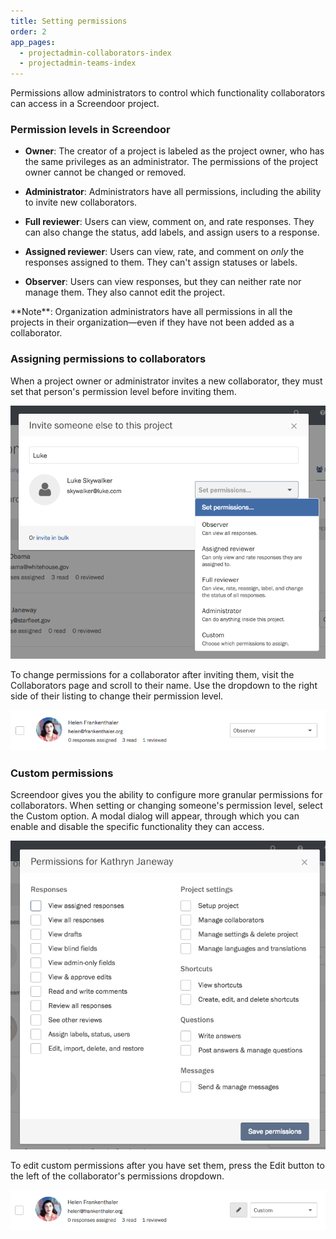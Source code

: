 ```yaml
---
title: Setting permissions
order: 2
app_pages:
  - projectadmin-collaborators-index
  - projectadmin-teams-index
---
```


Permissions allow administrators to control which functionality collaborators can access in a Screendoor project.

### Permission levels in Screendoor

- **Owner**: The creator of a project is labeled as the project owner, who has the same privileges as an administrator. The permissions of the project owner cannot be changed or removed.

- **Administrator**: Administrators have all permissions, including the ability to invite new collaborators.

- **Full reviewer**: Users can view, comment on, and rate responses. They can also change the status, add labels, and assign users to a response.

- **Assigned reviewer**: Users can view, rate, and comment on *only* the responses assigned to them. They can't assign statuses or labels.

- **Observer**: Users can view responses, but they can neither rate nor manage them. They also cannot edit the project.

<div class='alert'>
  **Note**: Organization administrators have all permissions in all the projects in their organization—even if they have not been added as a collaborator.
</div>

### Assigning permissions to collaborators

When a project owner or administrator invites a new collaborator, they must set that person's permission level before inviting them.

![Inviting a new collaborator.](../images/collabs_3.png)

To change permissions for a collaborator after inviting them, visit the Collaborators page and scroll to their name. Use the dropdown to the right side of their listing to change their permission level.

![Changing permission levels.](../images/permissions_1.png)

### Custom permissions

Screendoor gives you the ability to configure more granular permissions for collaborators. When setting or changing someone's permission level, select the Custom option. A modal dialog will appear, through which you can enable and disable the specific functionality they can access.

![Custom permissions.](../images/permissions_2.png)

To edit custom permissions after you have set them, press the Edit button to the left of the collaborator's permissions dropdown.

![Editing custom permissions.](../images/permissions_3.png)
